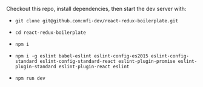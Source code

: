 Checkout this repo, install dependencies, then start the dev server with:

  - `git clone git@github.com:mfi-dev/react-redux-boilerplate.git`

  - `cd react-redux-boilerplate`

  - `npm i`

  - `npm i -g eslint babel-eslint
   eslint-config-es2015 eslint-config-standard eslint-config-standard-react eslint-plugin-promise eslint-plugin-standard eslint-plugin-react eslint`
  - `npm run dev`
